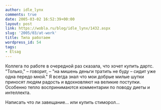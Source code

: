 ```yaml
---
author: idle_lynx
comments: true
date: 2005-03-02 16:52:39+00:00
layout: post
link: https://wobla.ru/blog/idle_lynx/1432.aspx
slug: '2005/03/at-work'
title: Типа работаем
wordpress_id: 54
tags:
- Elsag
---
```


Коллега по работе в очередной раз сказала, что хочет купить дартс. "Только," – говорит, – "на мишень деньги тратить не буду – сидит уже одна передо мной." Я всегда знал что мои добрые милые шутки приносят людям радость и вдохновляют на великие поступки. Особенно тепло воспринимаются комментарии по поводу диеты и интеллекта.

Написать что ли завещание... или купить стиморол...
